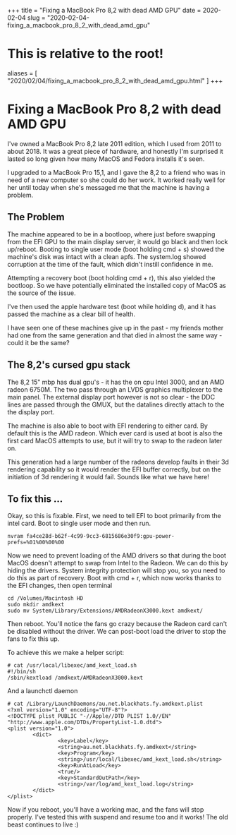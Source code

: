 +++
title = "Fixing a MacBook Pro 8,2 with dead AMD GPU"
date = 2020-02-04
slug = "2020-02-04-fixing_a_macbook_pro_8_2_with_dead_amd_gpu"
# This is relative to the root!
aliases = [ "2020/02/04/fixing_a_macbook_pro_8_2_with_dead_amd_gpu.html" ]
+++
# Fixing a MacBook Pro 8,2 with dead AMD GPU

I\'ve owned a MacBook Pro 8,2 late 2011 edition, which I used from 2011
to about 2018. It was a great piece of hardware, and honestly I\'m
surprised it lasted so long given how many MacOS and Fedora installs
it\'s seen.

I upgraded to a MacBook Pro 15,1, and I gave the 8,2 to a friend who was
in need of a new computer so she could do her work. It worked really
well for her until today when she\'s messaged me that the machine is
having a problem.

## The Problem

The machine appeared to be in a bootloop, where just before swapping
from the EFI GPU to the main display server, it would go black and then
lock up/reboot. Booting to single user mode (boot holding cmd + s)
showed the machine\'s disk was intact with a clean apfs. The system.log
showed corruption at the time of the fault, which didn\'t instill
confidence in me.

Attempting a recovery boot (boot holding cmd + r), this also yielded the
bootloop. So we have potentially eliminated the installed copy of MacOS
as the source of the issue.

I\'ve then used the apple hardware test (boot while holding d), and it
has passed the machine as a clear bill of health.

I have seen one of these machines give up in the past - my friends
mother had one from the same generation and that died in almost the same
way - could it be the same?

## The 8,2\'s cursed gpu stack

The 8,2 15\" mbp has dual gpu\'s - it has the on cpu Intel 3000, and an
AMD radeon 6750M. The two pass through an LVDS graphics multiplexer to
the main panel. The external display port however is not so clear - the
DDC lines are passed through the GMUX, but the datalines directly attach
to the the display port.

The machine is also able to boot with EFI rendering to either card. By
default this is the AMD radeon. Which ever card is used at boot is also
the first card MacOS attempts to use, but it will try to swap to the
radeon later on.

This generation had a large number of the radeons develop faults in
their 3d rendering capability so it would render the EFI buffer
correctly, but on the initiation of 3d rendering it would fail. Sounds
like what we have here!

## To fix this \...

Okay, so this is fixable. First, we need to tell EFI to boot primarily
from the intel card. Boot to single user mode and then run.

    nvram fa4ce28d-b62f-4c99-9cc3-6815686e30f9:gpu-power-prefs=%01%00%00%00

Now we need to prevent loading of the AMD drivers so that during the
boot MacOS doesn\'t attempt to swap from Intel to the Radeon. We can do
this by hiding the drivers. System integrity protection will stop you,
so you need to do this as part of recovery. Boot with cmd + r, which now
works thanks to the EFI changes, then open terminal

    cd /Volumes/Macintosh HD
    sudo mkdir amdkext
    sudo mv System/Library/Extensions/AMDRadeonX3000.kext amdkext/

Then reboot. You\'ll notice the fans go crazy because the Radeon card
can\'t be disabled without the driver. We can post-boot load the driver
to stop the fans to fix this up.

To achieve this we make a helper script:

    # cat /usr/local/libexec/amd_kext_load.sh
    #!/bin/sh
    /sbin/kextload /amdkext/AMDRadeonX3000.kext

And a launchctl daemon

    # cat /Library/LaunchDaemons/au.net.blackhats.fy.amdkext.plist
    <?xml version="1.0" encoding="UTF-8"?>
    <!DOCTYPE plist PUBLIC "-//Apple//DTD PLIST 1.0//EN" "http://www.apple.com/DTDs/PropertyList-1.0.dtd">
    <plist version="1.0">
            <dict>
                    <key>Label</key>
                    <string>au.net.blackhats.fy.amdkext</string>
                    <key>Program</key>
                    <string>/usr/local/libexec/amd_kext_load.sh</string>
                    <key>RunAtLoad</key>
                    <true/>
                    <key>StandardOutPath</key>
                    <string>/var/log/amd_kext_load.log</string>
            </dict>
    </plist>

Now if you reboot, you\'ll have a working mac, and the fans will stop
properly. I\'ve tested this with suspend and resume too and it works!
The old beast continues to live :)

